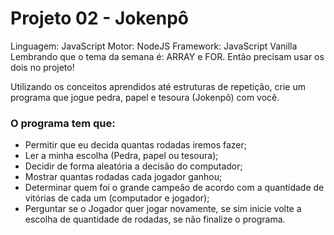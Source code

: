 # Projeto 02 - Jokenpô

Linguagem: JavaScript
Motor: NodeJS
Framework: JavaScript Vanilla
Lembrando que o tema da semana é: ARRAY e FOR.
Então precisam usar os dois no projeto!

Utilizando os conceitos aprendidos até estruturas de repetição, crie um programa que jogue pedra, papel
e tesoura (Jokenpô) com você.



### O programa tem que:


- Permitir que eu decida quantas rodadas iremos fazer;
- Ler a minha escolha (Pedra, papel ou tesoura);
- Decidir de forma aleatória a decisão do computador;
- Mostrar quantas rodadas cada jogador ganhou;
- Determinar quem foi o grande campeão de acordo com a quantidade de vitórias de cada um (computador e jogador);
- Perguntar se o Jogador quer jogar novamente, se sim inicie volte a escolha de quantidade de rodadas, se não finalize o programa.
